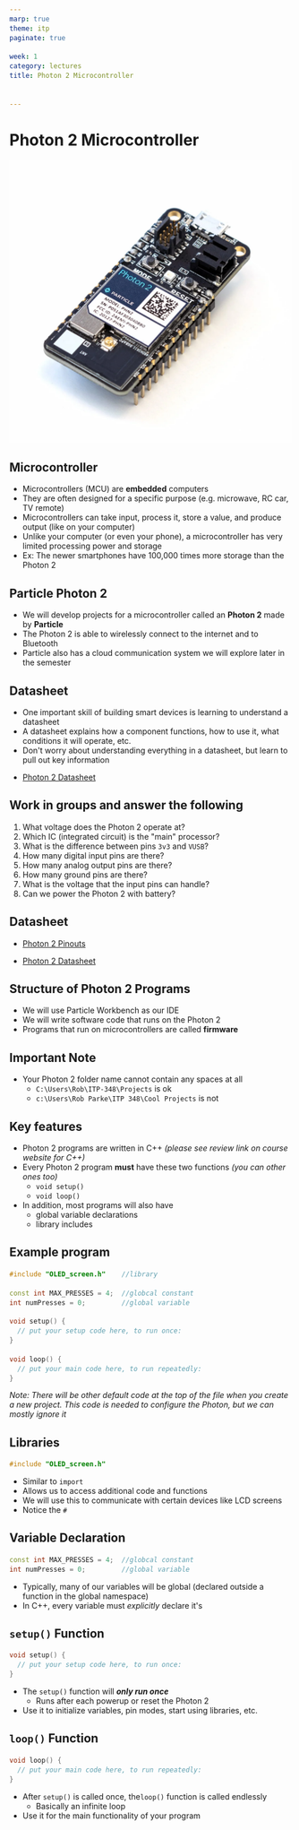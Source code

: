```yaml
---
marp: true
theme: itp
paginate: true

week: 1
category: lectures
title: Photon 2 Microcontroller


---
```


<!-- headingDivider: 2 -->

# Photon 2 Microcontroller

![bg opacity:.75](lecture_photon_2_microcontroller.assets/PHOTON2-EVT-ISO_1200x.webp)

## Microcontroller

* Microcontrollers (MCU) are **embedded** computers
* They are often designed for a specific purpose (e.g. microwave, RC car, TV remote)
* Microcontrollers can take input, process it, store a value, and produce output  (like on your computer)
* Unlike your computer (or even your phone), a microcontroller has very limited processing power and storage 
* Ex: The newer smartphones have 100,000 times more storage than the Photon 2

## Particle Photon 2

* We will develop projects for a microcontroller called an **Photon 2** made by **Particle**
* The Photon 2 is able to wirelessly connect to the internet and to Bluetooth 
* Particle also has a cloud communication system we will explore later in the semester

## Datasheet

* One important skill of building smart devices is learning to understand a datasheet
* A datasheet explains how a component functions, how to use it, what conditions it will operate, etc.
* Don't worry about understanding everything in a datasheet, but learn to pull out key information

- [Photon 2 Datasheet](https://docs.particle.io/reference/datasheets/wi-fi/photon-2-datasheet/)

## Work in groups and answer the following

1. What voltage does the Photon 2 operate at?
2. Which IC (integrated circuit) is the "main" processor?
3. What is the difference between pins `3v3` and `VUSB`?
4. How many digital input pins are there? 
5. How many analog output pins are there?
6. How many ground pins are there?
7. What is the voltage that the input pins can handle?
8. Can we power the Photon 2 with battery?

<!-- recommended supply voltage: 3.3v, Supply Input Voltage: up to 6.2v -->

<!-- main: realtek RTL8721DM  -->

<!-- 3v3 is always 3.3v; VUSB is 5v when connected to USB-->

<!-- 20 digital GPIO; 6 analog IN; 0 analog out; 1 ground pin -->

<!-- Input high voltage: GPIO can operate at 3.3V max so be caution with higher voltage devices -->

<!-- show other communication pins -->       

## Datasheet 


- [Photon 2 Pinouts](https://docs.particle.io/assets/images/photon2-rendering.png)

- [Photon 2 Datasheet](https://docs.particle.io/reference/datasheets/wi-fi/photon-2-datasheet/)

<!-- recommended supply voltage: 3.3v, Supply Input Voltage: up to 6.2v -->

<!-- main: realtek RTL8721DM  -->

<!-- 3v3 is always 3.3v; VUSB is 5v when connected to USB-->

<!-- 20 digital GPIO; 6 analog IN; 0 analog out; 1 ground pin -->

<!-- Input high voltage: GPIO can operate at 3.3V max so be caution with higher voltage devices -->

<!-- show other communication pins -->        



## Structure of Photon 2 Programs

* We will use Particle Workbench as our IDE
* We will write software code that runs on the Photon 2
* Programs that run on microcontrollers are called **firmware** 

## Important Note

* Your Photon 2 folder name cannot contain any spaces at all
  - `C:\Users\Rob\ITP-348\Projects` is ok
  - `c:\Users\Rob Parke\ITP 348\Cool Projects` is not

## Key features

* Photon 2 programs are written in C++ *(please see review link on course website for C++)*
* Every Photon 2 program **must** have these two functions *(you can other ones too)*
  - `void setup()`
  - `void loop()`
* In addition, most programs will also have
  - global variable declarations
  - library includes

## Example program

```c++
#include "OLED_screen.h"	//library

const int MAX_PRESSES = 4;	//globcal constant
int numPresses = 0;			//global variable

void setup() {
  // put your setup code here, to run once:
}

void loop() {
  // put your main code here, to run repeatedly:
}
```

*Note: There will be other default code at the top of the file when you create a new project. This code is needed to configure the Photon, but we can mostly ignore it*

## Libraries

```c++
#include "OLED_screen.h"
```

* Similar to `import`
* Allows us to access additional code and functions
* We will use this to communicate with certain devices like LCD screens
* Notice the `#`

## Variable Declaration

```c++
const int MAX_PRESSES = 4;	//globcal constant
int numPresses = 0;			//global variable
```

* Typically, many of our variables will be global (declared outside a function in the global namespace)
* In C++, every variable must *explicitly* declare it's

## `setup()` Function

```c++
void setup() {
  // put your setup code here, to run once:
}
```

* The `setup()` function will ***only run once***
  - Runs after each powerup or reset the Photon 2
* Use it to initialize variables, pin modes, start using libraries, etc.

## `loop()` Function

```c++
void loop() {
  // put your main code here, to run repeatedly:
}
```

* After `setup()` is called once, the`loop()` function is called endlessly 
  - Basically an infinite loop
* Use it for the main functionality of your program